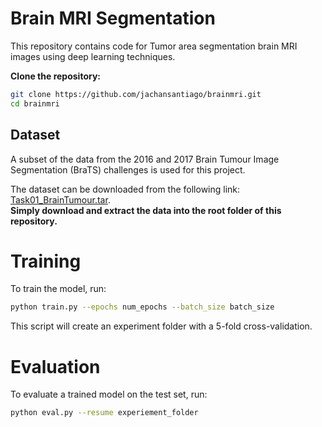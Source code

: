 # Brain MRI Segmentation

This repository contains code for Tumor area segmentation brain MRI images using deep learning techniques.


**Clone the repository:**

```bash
git clone https://github.com/jachansantiago/brainmri.git
cd brainmri
```
## Dataset

A subset of the data from the 2016 and 2017 Brain Tumour Image Segmentation (BraTS) challenges is used for this project.

The dataset can be downloaded from the following link: [Task01_BrainTumour.tar](https://drive.google.com/drive/folders/1HqEgzS8BV2c7xYNrZdEAnrHk7osJJ--2).  
**Simply download and extract the data into the root folder of this repository.**

# Training
To train the model, run:

```bash
python train.py --epochs num_epochs --batch_size batch_size
```

This script will create an experiment folder with a 5-fold cross-validation.

# Evaluation
To evaluate a trained model on the test set, run:
```bash
python eval.py --resume experiement_folder
```

